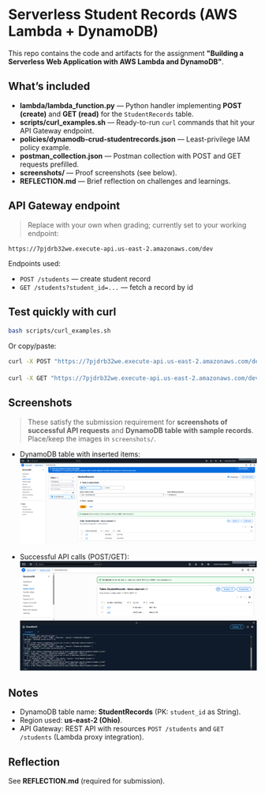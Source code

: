 # Serverless Student Records (AWS Lambda + DynamoDB)

This repo contains the code and artifacts for the assignment **"Building a Serverless Web Application with AWS Lambda and DynamoDB"**.

## What’s included
- **lambda/lambda_function.py** — Python handler implementing **POST (create)** and **GET (read)** for the `StudentRecords` table.
- **scripts/curl_examples.sh** — Ready-to-run `curl` commands that hit your API Gateway endpoint.
- **policies/dynamodb-crud-studentrecords.json** — Least-privilege IAM policy example.
- **postman_collection.json** — Postman collection with POST and GET requests prefilled.
- **screenshots/** — Proof screenshots (see below).
- **REFLECTION.md** — Brief reflection on challenges and learnings.

## API Gateway endpoint
> Replace with your own when grading; currently set to your working endpoint:
```
https://7pjdrb32we.execute-api.us-east-2.amazonaws.com/dev
```

Endpoints used:
- `POST /students` — create student record
- `GET /students?student_id=...` — fetch a record by id

## Test quickly with curl
```bash
bash scripts/curl_examples.sh
```

Or copy/paste:
```bash
curl -X POST "https://7pjdrb32we.execute-api.us-east-2.amazonaws.com/dev/students"   -H "Content-Type: application/json"   -d '{ "student_id": "123", "name": "John Doe", "course": "Enterprise Software" }'

curl -X GET "https://7pjdrb32we.execute-api.us-east-2.amazonaws.com/dev/students?student_id=123"
```

## Screenshots
> These satisfy the submission requirement for **screenshots of successful API requests** and **DynamoDB table with sample records**. Place/keep the images in `screenshots/`.

- DynamoDB table with inserted items:  
  ![API call success](screenshots/Screenshot%202025-09-17%20020838.png)

- Successful API calls (POST/GET):  
  ![DynamoDB items](screenshots/Screenshot%202025-09-17%20020907.png)

## Notes
- DynamoDB table name: **StudentRecords** (PK: `student_id` as String).
- Region used: **us-east-2 (Ohio)**.
- API Gateway: REST API with resources `POST /students` and `GET /students` (Lambda proxy integration).

## Reflection
See **REFLECTION.md** (required for submission).
